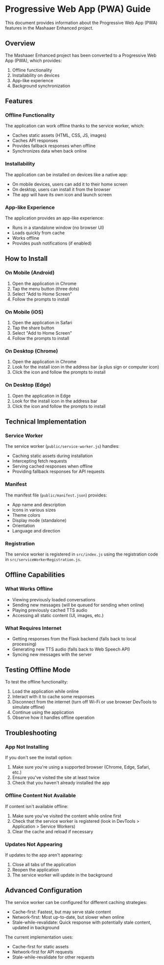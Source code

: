 # Progressive Web App (PWA) Guide

This document provides information about the Progressive Web App (PWA) features in the Mashaaer Enhanced project.

## Overview

The Mashaaer Enhanced project has been converted to a Progressive Web App (PWA), which provides:
1. Offline functionality
2. Installability on devices
3. App-like experience
4. Background synchronization

## Features

### Offline Functionality

The application can work offline thanks to the service worker, which:
- Caches static assets (HTML, CSS, JS, images)
- Caches API responses
- Provides fallback responses when offline
- Synchronizes data when back online

### Installability

The application can be installed on devices like a native app:
- On mobile devices, users can add it to their home screen
- On desktop, users can install it from the browser
- The app will have its own icon and launch screen

### App-like Experience

The application provides an app-like experience:
- Runs in a standalone window (no browser UI)
- Loads quickly from cache
- Works offline
- Provides push notifications (if enabled)

## How to Install

### On Mobile (Android)

1. Open the application in Chrome
2. Tap the menu button (three dots)
3. Select "Add to Home Screen"
4. Follow the prompts to install

### On Mobile (iOS)

1. Open the application in Safari
2. Tap the share button
3. Select "Add to Home Screen"
4. Follow the prompts to install

### On Desktop (Chrome)

1. Open the application in Chrome
2. Look for the install icon in the address bar (a plus sign or computer icon)
3. Click the icon and follow the prompts to install

### On Desktop (Edge)

1. Open the application in Edge
2. Look for the install icon in the address bar
3. Click the icon and follow the prompts to install

## Technical Implementation

### Service Worker

The service worker (`public/service-worker.js`) handles:
- Caching static assets during installation
- Intercepting fetch requests
- Serving cached responses when offline
- Providing fallback responses for API requests

### Manifest

The manifest file (`public/manifest.json`) provides:
- App name and description
- Icons in various sizes
- Theme colors
- Display mode (standalone)
- Orientation
- Language and direction

### Registration

The service worker is registered in `src/index.js` using the registration code in `src/serviceWorkerRegistration.js`.

## Offline Capabilities

### What Works Offline

- Viewing previously loaded conversations
- Sending new messages (will be queued for sending when online)
- Playing previously cached TTS audio
- Accessing all static content (UI, images, etc.)

### What Requires Internet

- Getting responses from the Flask backend (falls back to local processing)
- Generating new TTS audio (falls back to Web Speech API)
- Syncing new messages with the server

## Testing Offline Mode

To test the offline functionality:
1. Load the application while online
2. Interact with it to cache some responses
3. Disconnect from the internet (turn off Wi-Fi or use browser DevTools to simulate offline)
4. Continue using the application
5. Observe how it handles offline operation

## Troubleshooting

### App Not Installing

If you don't see the install option:
1. Make sure you're using a supported browser (Chrome, Edge, Safari, etc.)
2. Ensure you've visited the site at least twice
3. Check that you haven't already installed the app

### Offline Content Not Available

If content isn't available offline:
1. Make sure you've visited the content while online first
2. Check that the service worker is registered (look in DevTools > Application > Service Workers)
3. Clear the cache and reload if necessary

### Updates Not Appearing

If updates to the app aren't appearing:
1. Close all tabs of the application
2. Reopen the application
3. The service worker will update in the background

## Advanced Configuration

The service worker can be configured for different caching strategies:
- Cache-first: Fastest, but may serve stale content
- Network-first: Most up-to-date, but slower when online
- Stale-while-revalidate: Quick response with potentially stale content, updated in background

The current implementation uses:
- Cache-first for static assets
- Network-first for API requests
- Stale-while-revalidate for other requests